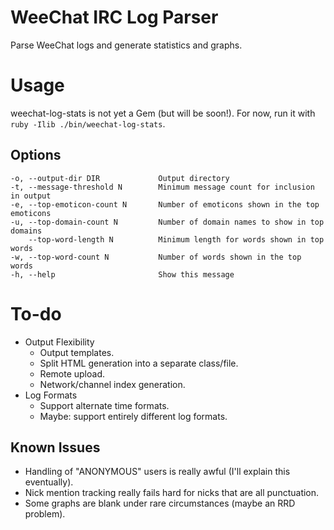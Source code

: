 # WeeChat IRC Log Parser

Parse WeeChat logs and generate statistics and graphs.

# Usage

weechat-log-stats is not yet a Gem (but will be soon!). For now, run it with
`ruby -Ilib ./bin/weechat-log-stats`.

## Options

    -o, --output-dir DIR             Output directory
    -t, --message-threshold N        Minimum message count for inclusion in output
    -e, --top-emoticon-count N       Number of emoticons shown in the top emoticons
    -u, --top-domain-count N         Number of domain names to show in top domains
        --top-word-length N          Minimum length for words shown in top words
    -w, --top-word-count N           Number of words shown in the top words
    -h, --help                       Show this message

# To-do

* Output Flexibility
    * Output templates.
    * Split HTML generation into a separate class/file.
    * Remote upload.
    * Network/channel index generation.
* Log Formats
    * Support alternate time formats.
    * Maybe: support entirely different log formats.

## Known Issues

* Handling of "ANONYMOUS" users is really awful (I'll explain this eventually).
* Nick mention tracking really fails hard for nicks that are all punctuation.
* Some graphs are blank under rare circumstances (maybe an RRD problem).

